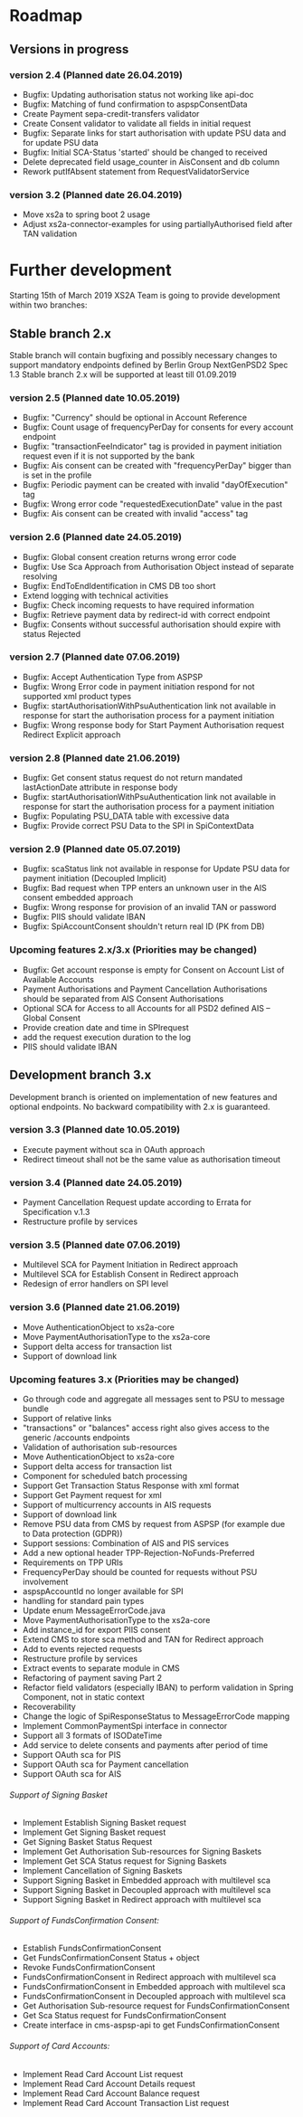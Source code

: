 # Roadmap

## Versions in progress

### version 2.4 (Planned date 26.04.2019)
- Bugfix: Updating authorisation status not working like api-doc 
- Bugfix: Matching of fund confirmation to aspspConsentData
- Create Payment sepa-credit-transfers validator
- Create Consent validator to validate all fields in initial request
- Bugfix: Separate links for start authorisation with update PSU data and for update PSU data
- Bugfix: Initial SCA-Status 'started' should be changed to received
- Delete deprecated field usage_counter in AisConsent and db column
- Rework putIfAbsent statement from RequestValidatorService 

### version 3.2 (Planned date 26.04.2019)
- Move xs2a to spring boot 2 usage
- Adjust xs2a-connector-examples for using partiallyAuthorised field after TAN validation 


# Further development
Starting 15th of March 2019 XS2A Team is going to provide development within two branches:

## Stable branch 2.x
Stable branch will contain bugfixing and possibly necessary changes to support mandatory endpoints defined by Berlin Group NextGenPSD2 Spec 1.3
Stable branch 2.x will be supported at least till 01.09.2019

### version 2.5 (Planned date 10.05.2019)
- Bugfix: "Currency" should be optional in Account Reference
- Bugfix: Count usage of frequencyPerDay for consents for every account endpoint
- Bugfix: "transactionFeeIndicator" tag is provided in payment initiation request even if it is not supported by the bank
- Bugfix: Ais consent can be created with "frequencyPerDay" bigger than is set in the profile
- Bugfix: Periodic payment can be created with invalid "dayOfExecution" tag 
- Bugfix: Wrong error code "requestedExecutionDate" value in the past  
- Bugfix: Ais consent can be created with invalid "access" tag 

### version 2.6 (Planned date 24.05.2019)
- Bugfix: Global consent creation returns wrong error code
- Bugfix: Use Sca Approach from Authorisation Object instead of separate resolving 
- Bugfix: EndToEndIdentification in CMS DB too short
- Extend logging with technical activities 
- Bugfix: Check incoming requests to have required information
- Bugfix: Retrieve payment data by redirect-id with correct endpoint
- Bugfix: Consents without successful authorisation should expire with status Rejected 

### version 2.7 (Planned date 07.06.2019)
- Bugfix: Accept Authentication Type from ASPSP
- Bugfix: Wrong Error code in payment initiation respond for not supported xml product types 
- Bugfix: startAuthorisationWithPsuAuthentication link not available in response for start the authorisation process for a payment initiation 
- Bugfix: Wrong response body for Start Payment Authorisation request Redirect Explicit approach

### version 2.8 (Planned date 21.06.2019)
- Bugfix: Get consent status request do not return mandated lastActionDate attribute in response body
- Bugfix: startAuthorisationWithPsuAuthentication link not available in response for  start the authorisation process for a payment initiation
- Bugfix: Populating PSU_DATA table with excessive data
- Bugfix: Provide correct PSU Data to the SPI in SpiContextData

### version 2.9 (Planned date 05.07.2019)
- Bugfix: scaStatus link not available in response for Update PSU data for payment initiation (Decoupled Implicit) 
- Bugfix: Bad request when TPP enters an unknown user in the AIS consent embedded approach
- Bugfix: Wrong response for provision of an invalid TAN or password 
- Bugfix: PIIS should validate IBAN 
- Bugfix: SpiAccountConsent shouldn't return real ID (PK from DB)


### Upcoming features 2.x/3.x (Priorities may be changed)
- Bugfix: Get account response is empty for Consent on Account List of Available Accounts 
- Payment Authorisations and Payment Cancellation Authorisations should be separated from AIS Consent Authorisations
- Optional SCA for Access to all Accounts for all PSD2 defined AIS – Global Consent
- Provide creation date and time in SPIrequest
- add the request execution duration to the log
- PIIS should validate IBAN 


## Development branch 3.x
Development branch is oriented on implementation of new features and optional endpoints.
No backward compatibility with 2.x is guaranteed.

### version 3.3 (Planned date 10.05.2019)
- Execute payment without sca in OAuth approach
- Redirect timeout shall not be the same value as authorisation timeout 

### version 3.4 (Planned date 24.05.2019)
- Payment Cancellation Request update according to Errata for Specification v.1.3
- Restructure profile by services 

### version 3.5 (Planned date 07.06.2019)
- Multilevel SCA for Payment Initiation in Redirect approach
- Multilevel SCA for Establish Consent in Redirect approach 
- Redesign of error handlers on SPI level

### version 3.6 (Planned date 21.06.2019)
- Move AuthenticationObject to xs2a-core
- Move PaymentAuthorisationType to the xs2a-core
- Support delta access for transaction list
- Support of download link


### Upcoming features 3.x (Priorities may be changed)
- Go through code and aggregate all messages sent to PSU to message bundle
- Support of relative links 
- "transactions" or "balances" access right also gives access to the generic /accounts endpoints 
- Validation of authorisation sub-resources  
- Move AuthenticationObject to xs2a-core 
- Support delta access for transaction list 
- Component for scheduled batch processing 
- Support Get Transaction Status Response with xml format 
- Support Get Payment request for xml 
- Support of multicurrency accounts in AIS requests 
- Support of download link 
- Remove PSU data from CMS by request from ASPSP (for example due to Data protection (GDPR))
- Support sessions: Combination of AIS and PIS services 
- Add a new optional header TPP-Rejection-NoFunds-Preferred 
- Requirements on TPP URIs  
- FrequencyPerDay should be counted for requests without PSU involvement  
- aspspAccountId no longer available for SPI 
- handling for standard pain types 
- Update enum MessageErrorCode.java 
- Move PaymentAuthorisationType to the xs2a-core 
- Add instance_id for export PIIS consent 
- Extend CMS to store sca method and TAN for Redirect approach 
- Add to events rejected requests 
- Restructure profile by services 
- Extract events to separate module in CMS 
- Refactoring of payment saving Part 2 
- Refactor field validators (especially IBAN) to perform validation in Spring Component, not in static context 
- Recoverability 
- Change the logic of SpiResponseStatus to MessageErrorCode mapping 
- Implement CommonPaymentSpi interface in connector 
- Support all 3 formats of ISODateTime 
- Add service to delete consents and payments after period of time 
- Support OAuth sca for PIS
- Support OAuth sca for Payment cancellation
- Support OAuth sca for AIS 

###### Support of Signing Basket
- Implement Establish Signing Basket request
- Implement Get Signing Basket request
- Get Signing Basket Status Request
- Implement Get Authorisation Sub-resources for Signing Baskets
- Implement Get SCA Status request for Signing Baskets
- Implement Cancellation of Signing Baskets
- Support Signing Basket in Embedded approach with multilevel sca
- Support Signing Basket in Decoupled approach with multilevel sca
- Support Signing Basket in Redirect approach with multilevel sca


###### Support of FundsConfirmation Consent:
- Establish FundsConfirmationConsent 
- Get FundsConfirmationConsent Status + object
- Revoke FundsConfirmationConsent
- FundsConfirmationConsent in Redirect approach with multilevel sca
- FundsConfirmationConsent in Embedded approach with multilevel sca
- FundsConfirmationConsent in Decoupled approach with multilevel sca
- Get Authorisation Sub-resource request for FundsConfirmationConsent
- Get Sca Status request for FundsConfirmationConsent 
- Create interface in cms-aspsp-api to get FundsConfirmationConsent 

###### Support of Card Accounts:
- Implement Read Card Account List request
- Implement Read Card Account Details request
- Implement Read Card Account Balance request
- Implement Read Card Account Transaction List request
